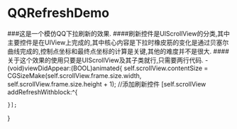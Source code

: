 # QQRefreshDemo
###这是一个模仿QQ下拉刷新的效果.
####刷新控件是UIScrollView的分类,其中主要控件是在UIView上完成的,其中核心内容是下拉时橡皮筋的变化是通过贝塞尔曲线完成的,控制点坐标和最终点坐标的计算是关键,其他的难度并不是很大.
####关于这个效果的使用只要是UIScrollView及其子类就行,只需要两行代码.
	- (void)viewDidAppear:(BOOL)animated{
    self.scrollView.contentSize = CGSizeMake(self.scrollView.frame.size.width, self.scrollView.frame.size.height + 1);
    //添加刷新控件
    [self.scrollView addRefreshWithblock:^{
        
    }];
   
}
